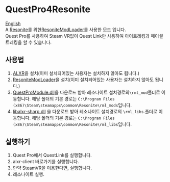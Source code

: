 # QuestPro4Resonite  
[English](/README.md)  
A [Resonite](https://resonite.com/)를 위한[ResoniteModLoader](https://github.com/resonite-modding-group/ResoniteModLoader)를 사용한 모드 입니다.  
Quest Pro를 사용하여 Steam VR없이 Quest Link만 사용하여 아이트레킹과 페이셜 트레킹을 할 수 있습니다.  

## 사용법  
1. [ALXR](/HowToInstallALXR-KR.md)을 설치(이미 설치되어있는 사용자는 설치하지 않아도 됩니다.)  
2. [ResoniteModLoader](https://github.com/resonite-modding-group/ResoniteModLoader)을 설치(이미 설치되어있는 사용자는 설치하지 않아도 됩니다.)  
3. [QuestProModule.dll](https://github.com/sjsanjsrh/QuestPro4Resonite/releases/latest/download/QuestProModule.dll)을 다운로드 받아 레소나이트 설치경로의``\rml_mod``폴더로 이동합니다. 해당 폴더의 기본 경로는 ``C:\Program Files (x86)\Steam\steamapps\common\Resonite\rml_mods``입니다.  
4. [libalxr-sharp.dll](https://github.com/sjsanjsrh/QuestPro4Resonite/releases/latest/download/libalxr-sharp.dll) 을 다운로드 받아 레소나이트 설치경로의 ``\rml_libs``.폴더로 이동합니다. 해당 폴더의 기본 경로는 ``C:\Program Files (x86)\Steam\steamapps\common\Resonite\rml_libs``입니다.

## 실행하기  
1. Quest Pro에서 QuestLink를 실행합니다.
2. alxr-client 바로가기를 실행합니다.
3. 만약 SteamVR을 이용한다면, 실행합니다.
4. 레소나이트 실행.
